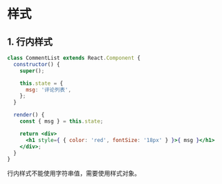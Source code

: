 # 样式

## 1. 行内样式

```jsx
class CommentList extends React.Component {
  constructor() {
    super();

    this.state = {
      msg: '评论列表',
    };
  }

  render() {
    const { msg } = this.state;

    return <div>
      <h1 style={ { color: 'red', fontSize: '18px' } }>{ msg }</h1>
    </div>;
  }
}
```

行内样式不能使用字符串值，需要使用样式对象。